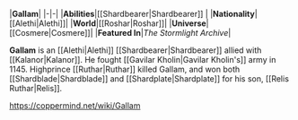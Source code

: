|**Gallam**|
|-|-|
|**Abilities**|[[Shardbearer\|Shardbearer]] |
|**Nationality**|[[Alethi\|Alethi]]|
|**World**|[[Roshar\|Roshar]]|
|**Universe**|[[Cosmere\|Cosmere]]|
|**Featured In**|*The Stormlight Archive*|

**Gallam** is an [[Alethi\|Alethi]] [[Shardbearer\|Shardbearer]] allied with [[Kalanor\|Kalanor]]. He fought [[Gavilar Kholin\|Gavilar Kholin's]] army in 1145.
Highprince [[Ruthar\|Ruthar]] killed Gallam, and won both [[Shardblade\|Shardblade]] and [[Shardplate\|Shardplate]] for his son, [[Relis Ruthar\|Relis]].



https://coppermind.net/wiki/Gallam